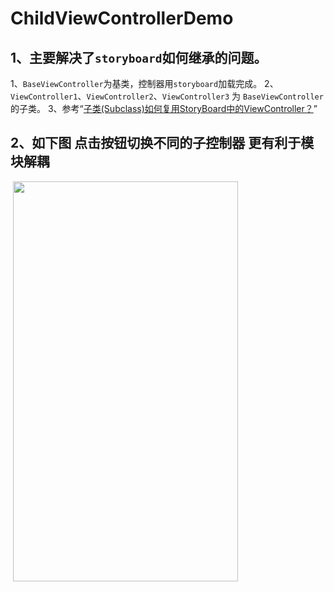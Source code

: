 # ChildViewControllerDemo

## 1、主要解决了`storyboard`如何继承的问题。

1、`BaseViewController`为基类，控制器用`storyboard`加载完成。
2、`ViewController1`、`ViewController2`、`ViewController3` 为 `BaseViewController`  的子类。
3、参考“[子类(Subclass)如何复用StoryBoard中的ViewController？](https://www.jianshu.com/p/5b77ad4c8f2c)”


## 2、如下图 点击按钮切换不同的子控制器 更有利于模块解耦

 <img src="https://github.com/S-zin/ChildViewControllerDemo/raw/master/screenshots/2019-12-13_15-04-14.jpg" width=360 height=640 />

